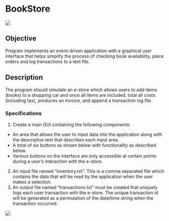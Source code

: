 # BookStore

![](www.reynodigital.com/etc/1.png)

## Objective

Program implements an event-driven application with a graphical user interface that helps simplify the process of checking book availability, place orders and log transactions to a text file.

## Description

The program should simulate an e-store which allows users to add items (books) to a shopping car and once all items are included, total all costs (including tax), produces an invoice, and append a transaction log file.

### Specifications

1. Create a main GUI containing the following components:
  * An area that allows the user to input data into the application along with the descriptive text that describes each input area.
  * A total of six buttons as shown below with functionality as described below.
  * Various buttons on the interface are only accessible at certain points during a user’s interaction with the e-store.
2. An input file named “inventory.txt”. This is a comma separated file which contains the data that will be read by the 
application when the user makes a selection. 
3. An output file named “transactions.txt” must be created that uniquely logs each user transaction with the e-store. The unique transaction id will be generated as a permutation of the date/time string when the transaction occurred.

![](www.reynodigital.com/etc/3.png)

